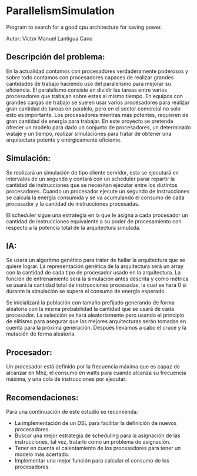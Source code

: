 # ParallelismSimulation
Program to search for a good cpu  architecture for saving power.

Autor: Victor Manuel Lantigua Cano

## Descripción del problema:

En la actualidad contamos con procesadores verdaderamente poderosos y sobre todo contamos con procesadores capaces de realizar grandes cantidades de trabajo haciendo uso del paralelismo para mejorar su eficiencia. El paralelismo consiste en dividir las tareas entre varios procesadores que trabajan sobre estas al mismo tiempo. En equipos con grandes cargas de trabajo se suelen usar varios procesadores para realizar gran cantidad de tareas en paralelo, pero en el sector comercial no solo esto es importante. Los procesadores mientras más potentes, requieren de gran cantidad de energía para trabajar. En este proyecto se pretende ofrecer un modelo para dado un conjunto de procesadores, un determinado wataje y un tiempo, realizar simulaciones para tratar de obtener una arquitectura potente y enérgicamente eficiente.



## Simulación:

Se realizará un simulación de tipo cliente servidor, esta se ejecutará en intervalos de un segundo y contará con un scheduler parar repartir la cantidad de instrucciones que se necesitan ejecutar entre los distintos procesadores. Cuando un procesador ejecute un segundo de instrucciones se calcula la energía consumida y se va acumulando el consumo de cada procesador y la cantidad de instrucciones procesadas.

El scheduler sigue una estrategia en la que le asigna a cada procesador un cantidad de instrucciones equivalente a su poder de procesamiento con respecto a la potencia total de la arquitectura simulada.



## IA:

Se usara un algoritmo genético para tratar de hallar la arquitectura que se quiere lograr. La representación genética de la arquitectura será un array con la cantidad de cada tipo de procesador usado en la arquitectura. La función de entrenamiento será la simulación antes descrita y como métrica se usará la cantidad total de instrucciones procesadas, la cual se hará 0 si durante la simulación se supera el consumo de energía esperado.

Se inicializará la población con tamaño prefijado generando de forma aleatoria con la misma probabilidad la cantidad que se usará de cada procesador. La selección se hará aleatoriamente pero usando el principio de elitismo para asegurar que las mejores arquitecturas serán tomadas en cuenta para la próxima generación. Después llevamos a cabo el cruce y la mutación de forma aleatoria.



## Procesador:

Un procesador está definido por la frecuencia máxima que es capaz de alcanzar en Mhz, el consumo en watts para cuando alcanza su frecuencia máxima, y una cola de instrucciones por ejecutar.



## Recomendaciones:

Para una continuación de este estudio se recomienda:

- La implementación de un DSL para facilitar la definición de nuevos procesadores.
- Buscar una mejor estrategia de scheduling para la asignación de las instrucciones, tal vez, tratarlo como un problema de asignación.
- Tener en cuenta el calentamiento de los procesadores para tener un modelo más acertado.
- Implementar una mejor función para calcular el consumo de los procesadores.
